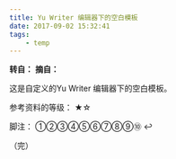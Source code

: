 ```yaml
---
title: Yu Writer 编辑器下的空白模板
date: 2017-09-02 15:32:41
tags:
	- temp
---
```

**转自：** 
**摘自：** 

这是自定义的Yu Writer 编辑器下的空白模板。

参考资料的等级：	★☆

脚注：	①②③④⑤⑥⑦⑧⑨⑩	↩

（完）

<!-- more -->


